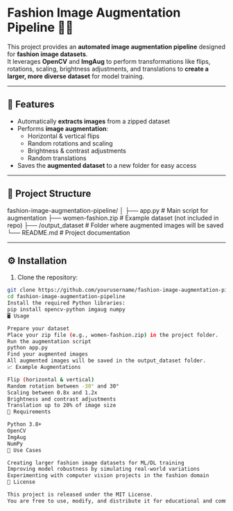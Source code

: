 # Fashion Image Augmentation Pipeline 👗📸

This project provides an **automated image augmentation pipeline** designed for **fashion image datasets**.  
It leverages **OpenCV** and **ImgAug** to perform transformations like flips, rotations, scaling, brightness adjustments, and translations to **create a larger, more diverse dataset** for model training.

---

## 🚀 Features
- Automatically **extracts images** from a zipped dataset
- Performs **image augmentation**:
  - Horizontal & vertical flips
  - Random rotations and scaling
  - Brightness & contrast adjustments
  - Random translations
- Saves the **augmented dataset** to a new folder for easy access

---

## 📂 Project Structure
fashion-image-augmentation-pipeline/
│
├── app.py # Main script for augmentation
├── women-fashion.zip # Example dataset (not included in repo)
├── /output_dataset # Folder where augmented images will be saved
└── README.md # Project documentation


---

## ⚙️ Installation

1. Clone the repository:
```bash
git clone https://github.com/yourusername/fashion-image-augmentation-pipeline.git
cd fashion-image-augmentation-pipeline
Install the required Python libraries:
pip install opencv-python imgaug numpy
🖥️ Usage

Prepare your dataset
Place your zip file (e.g., women-fashion.zip) in the project folder.
Run the augmentation script
python app.py
Find your augmented images
All augmented images will be saved in the output_dataset folder.
📈 Example Augmentations

Flip (horizontal & vertical)
Random rotation between -30° and 30°
Scaling between 0.8x and 1.2x
Brightness and contrast adjustments
Translation up to 20% of image size
🔧 Requirements

Python 3.8+
OpenCV
ImgAug
NumPy
🎯 Use Cases

Creating larger fashion image datasets for ML/DL training
Improving model robustness by simulating real-world variations
Experimenting with computer vision projects in the fashion domain
📜 License

This project is released under the MIT License.
You are free to use, modify, and distribute it for educational and commercial purposes.

